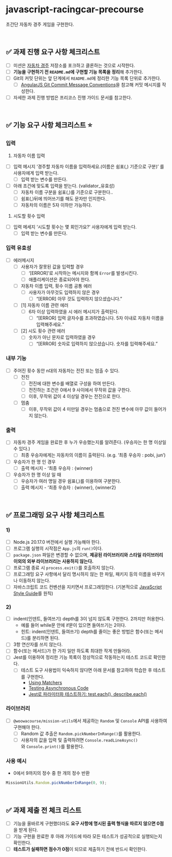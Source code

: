 # javascript-racingcar-precourse

초간단 자동차 경주 게임을 구현한다.

<br/>

## **✅ 과제 진행 요구 사항 체크리스트**

- [ ]  미션은 [자동차 경주](https://github.com/woowacourse-precourse/javascript-racingcar-7) 저장소를 포크하고 클론하는 것으로 시작한다.
- [ ]  **기능을 구현하기 전 `README.md`에 구현할 기능 목록을 정리**해 추가한다.
- [ ]  Git의 커밋 단위는 앞 단계에서 `README.md`에 정리한 기능 목록 단위로 추가한다.
    - [ ]  [AngularJS Git Commit Message Conventions](https://gist.github.com/stephenparish/9941e89d80e2bc58a153)을 참고해 커밋 메시지를 작성한다.
- [ ]  자세한 과제 진행 방법은 프리코스 진행 가이드 문서를 참고한다.

<br/>

## **✅** 기능 요구 사항 체크리스트 ⭐️

### 입력

1. 자동차 이름 입력
- [ ]  입력 메시지 ‘경주할 자동차 이름을 입력하세요.(이름은 쉼표(,) 기준으로 구분)’ 를 사용자에게 입력 받는다.
    - [ ]  입력 받는 변수를 만든다.
- [ ]  아래 조건에 맞도록 입력을 받는다. (validator_유효성)
    - [ ]  자동차 이름 구분을 쉼표(,)를 기준으로 구분한다..
    - [ ]  쉼표(,)뒤에 띄어쓰기를 해도 문자만 인지한다.
    - [ ]  자동차의 이름은 5자 이하만 가능하다.
    
1. 시도할 횟수 입력 
- [ ]  입력 메세지 ‘시도할 횟수는 몇 회인가요?’  사용자에게 입력 받는다.
    - [ ]  입력 받는 변수를 만든다.

### 입력  유효성

- [ ]  에러메시지
    - [ ]  사용자가 잘못된 값을 입력할 경우
        - [ ]  ‘[ERROR]’로 시작하는 메시지와 함께 `Error`를 발생시킨다.
        - [ ]  애플리케이션은 종료되어야 한다.
    - [ ]  자동차 이름 입력, 횟수 이름 공통 에러
        - [ ]  사용자가 아무것도 입력하지 않은 경우
            - [ ]  “[ERROR] 아무 것도 입력하지 않으셨습니다.”
    
    - [ ]  [1] 자동차 이름 관련 에러
        - [ ]  6자 이상 입력하였을 시 에러 메시지가 출력된다.
            - [ ]  “[ERROR] 입력 글자수를 초과하였습니다. 5자 이내로 자동차 이름을 입력해주세요.”
    - [ ]  [2] 시도 횟수 관련 에러
        - [ ]  숫자가 아닌 문자로 입력하였을 경우
            - [ ]  “[ERROR] 숫자로 입력하지 않으셨습니다. 숫자를 입력해주세요.”

### 내부 기능

- [ ]  주어진 횟수 동안 n대의 자동차는 전진 또는 멈출 수 있다.
    - [ ]  전진
        - [ ]  전진에 대한 변수를 배열로 구성을 하여 만든다.
        - [ ]  전진하는 조건은 0에서 9 사이에서 무작위 값을 구한다.
        - [ ]  이후, 무작위 값이 4 이상일 경우는 전진으로 한다.
    - [ ]  멈춤
        - [ ]  이후, 무작위 값이 4 미만일 경우는 멈춤으로 전진 변수에 아무 값이 들어가지 않는다.

### 출력

- [ ]  자동차 경주 게임을 완료한 후 누가 우승했는지를 알려준다. (우승자는 한 명 이상일 수 있다.)
    - [ ]  최종 우승자에게는 자동차의 이름이 출력된다. (e.g. ‘최종 우승자 : pobi, jun’)
- [ ]  우승자가 한 명 인 경우
    - [ ]  출력 메시지 - ‘최종 우승자 : {winner}
- [ ]  우승자가 한 명 이상 일 때
    - [ ]  우승자가 여러 명일 경우 쉼표(,)를 이용하여 구분한다.
    - [ ]  출력 메시지 - ‘최종 우승자 : {winner}, {winner2}

<br/>

## **✅** 프로그래밍 요구  사항 체크리스트

### **1)**

- [ ]  Node.js 20.17.0 버전에서 실행 가능해야 한다.
- [ ]  프로그램 실행의 시작점은 `App.js`의 `run()`이다.
- [ ]  `package.json` 파일은 변경할 수 없으며, **제공된 라이브러리와 스타일 라이브러리 이외의 외부 라이브러리는 사용하지 않는다.**
- [ ]  프로그램 종료 시 `process.exit()`를 호출하지 않는다.
- [ ]  프로그래밍 요구 사항에서 달리 명시하지 않는 한 파일, 패키지 등의 이름을 바꾸거나 이동하지 않는다.
- [ ]  자바스크립트 코드 컨벤션을 지키면서 프로그래밍한다. (기본적으로 [JavaScript Style Guide](https://github.com/woowacourse/woowacourse-docs/tree/main/styleguide/javascript)를 원칙)

### **2)**

- [ ]  indent(인덴트, 들여쓰기) depth를 3이 넘지 않도록 구현한다. 2까지만 허용한다.
    - 예를 들어 while문 안에 if문이 있으면 들여쓰기는 2이다.
    - 힌트: indent(인덴트, 들여쓰기) depth를 줄이는 좋은 방법은 함수(또는 메서드)를 분리하면 된다.
- [ ]  3항 연산자를 쓰지 않는다.
- [ ]  함수(또는 메서드)가 한 가지 일만 하도록 최대한 작게 만들어라.
- [ ]  Jest를 이용하여 정리한 기능 목록이 정상적으로 작동하는지 테스트 코드로 확인한다.
    - [ ]  테스트 도구 사용법이 익숙하지 않다면 아래 문서를 참고하여 학습한 후 테스트를 구현한다.
        - [Using Matchers](https://jestjs.io/docs/using-matchers)
        - [Testing Asynchronous Code](https://jestjs.io/docs/asynchronous)
        - [Jest로 파라미터화 테스트하기: test.each(), describe.each()](https://www.daleseo.com/jest-each)

### **라이브러리**

- [ ]  `@woowacourse/mission-utils`에서 제공하는 `Random` 및 `Console` API를 사용하여 구현해야 한다.
    - [ ]  Random 값 추출은 `Random.pickNumberInRange()`를 활용한다.
    - [ ]  사용자의 값을 입력 및 출력하려면 `Console.readLineAsync()`와 `Console.print()`를 활용한다.

### **사용 예시**

- 0에서 9까지의 정수 중 한 개의 정수 반환

```jsx
MissionUtils.Random.pickNumberInRange(0, 9);
```

<br/>

## **✅ 과제 제출 전 체크 리스트**

- [ ]  기능을 올바르게 구현했더라도 **요구 사항에 명시된 출력 형식을 따르지 않으면 0점**을 받게 된다.
- [ ]  기능 구현을 완료한 후 아래 가이드에 따라 모든 테스트가 성공적으로 실행되는지 확인한다.
- [ ]  **테스트가 실패하면 점수가 0점**이 되므로 제출하기 전에 반드시 확인한다.